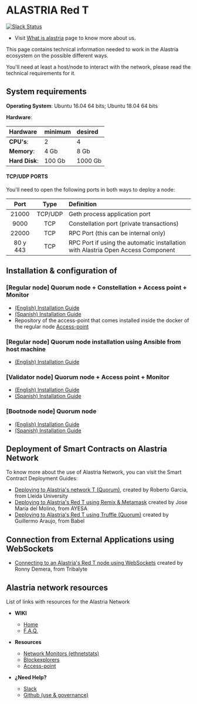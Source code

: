 # ALASTRIA Red T #
[![Slack Status](https://img.shields.io/badge/slack-join_chat-white.svg?logo=slack&style=social)](https://alastria.slack.com/)

* Visit [What is alastria](https://alastria.io/en/) page to know more about us.

This page contains technical information needed to work in the Alastria ecosystem on the possible different ways.

You'll need at least a host/node to interact with the network, please read the technical requirements for it.

[//]: # ( Para ello, necesitarás como mínimo un nodo para poder intercatuar, ese nodo ha de tener por lo menos las siguientes especificaciones: )

## System requirements

**Operating System**: Ubuntu 16.04 64 bits; Ubuntu 18.04 64 bits

**Hardware**:

| Hardware | minimum | desired |
|:------- |:-------- |:---------|
| **CPU's**: | 2 |  4 |
| **Memory**: | 4 Gb |  8 Gb |
| **Hard Disk**: | 100 Gb |  1000 Gb |


#### TCP/UDP PORTS

You'll need to open the following ports in both ways to deploy a node:

[//]: # (También es necesario habilitar los siguientes puertos de E/S en la maquina en la que vamos a desplegar el nodo:)

| Port | Type | Definition |
|:------:|:-----:|:---------- |
|21000| TCP/UDP | Geth process application port |
|9000| TCP | Constellation port (private transactions)|
|22000| TCP | RPC Port (this can be internal only) |
|80 y 443| TCP | RPC Port if using the automatic installation with Alastria Open Access Component|


## Installation & configuration of

### [Regular node] Quorum node + Constellation + Access point + Monitor

* [(English) Installation Guide](https://medium.com/babel-go2chain/setting-in-motion-a-regular-node-in-the-telsius-network-of-alastria-c2d67b8369c7)
* [(Spanish) Installation Guide](https://medium.com/babel-go2chain/c%C3%B3mo-poner-en-marcha-un-nodo-regular-en-la-red-telsius-de-alastria-876d9dcf7ccb)
* Repository of the access-point that comes installed inside the docker of the regular node [Access-point](https://github.com/alastria/alastria-access-point)

### [Regular node] Quorum node installation using Ansible from host machine

* [(English) Installation Guide](https://github.com/alastria/alastria-node/blob/testnet2/ansible/README.md)

### [Validator node] Quorum node + Access point + Monitor

* [(English) Installation Guide](https://medium.com/babel-go2chain/setting-in-motion-a-validator-node-in-the-telsius-network-of-alastria-906629bc6920)
* [(Spanish) Installation Guide](https://medium.com/babel-go2chain/c%C3%B3mo-poner-en-marcha-un-nodo-validador-en-la-red-telsius-de-alastria-676bdccc253a)

### [Bootnode node] Quorum node

* [(English) Installation Guide](https://medium.com/babel-go2chain/setting-in-motion-a-bootnode-in-the-telsius-network-of-alastria-8e13915cb85d)
* [(Spanish) Installation Guide](https://medium.com/babel-go2chain/c%C3%B3mo-poner-en-marcha-un-bootnode-en-la-red-telsius-de-alastria-18eacb20b224)

## Deployment of Smart Contracts on Alastria Network
To know more about the use of Alastria Network, you can visit the Smart Contract Deployment Guides:
* [Deploying to Alastria's network T (Quorum)](https://github.com/rogargon/copyrightly.io/blob/master/docs/NetworkT.md), created by Roberto Garcia, from Lleida University
* [Deploying to Alastria's Red T using Remix & Metamask](https://medium.com/@jmolino/como-desplegar-un-smart-contract-en-la-red-t-de-alastria-utilizando-remix-y-metamask-782463997a34) created by Jose María del Molino, from AYESA
* [Deploying to Alastria's Red T using Truffle (Quorum)](https://medium.com/babel-go2chain/como-desplegar-un-smart-contract-contra-la-red-t-de-alastria-56939034e884) created by Guillermo Araujo, from Babel

## Connection from External Applications using WebSockets
* [Connecting to an Alastria's Red T node using WebSockets](https://tech.tribalyte.eu/blog-websockets-red-t-alastria) created by Ronny Demera, from Tribalyte

## Alastria network resources

[//]: # ( Aquí encontrarás una lista con enlaces a diferentes servicios de la red alastria, netstats, blockexplorers, etc. )

List of links with resources for the Alastria Network

* **WIKI**
	* [Home](https://github.com/alastria/alastria-node/wiki)
	* [F.A.Q.](https://github.com/alastria/alastria-node/wiki/FAQ_INDEX_EN)

* **Resources**
	* [Network Monitors (ethnetstats)](https://github.com/alastria/alastria-node/wiki/Links)
	* [Blockexplorers](https://github.com/alastria/alastria-node/wiki/Links)
	* [Access-point](https://github.com/alastria/alastria-access-point)

* **¿Need Help?**
	* [Slack](https://github.com/alastria/alastria-node/wiki/HELP)
	* [Github (use & governance)](https://github.com/alastria/alastria-node/wiki/HELP)
